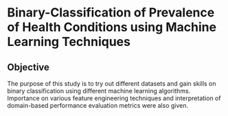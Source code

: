 # Binary-Classification of Prevalence of Health Conditions using Machine Learning Techniques

## Objective
The purpose of this study is to try out different datasets and gain skills on binary classification using different machine learning algorithms. Importance on various feature engineering techniques and interpretation of domain-based performance evaluation metrics were also given. 

